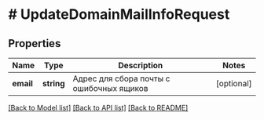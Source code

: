 # # UpdateDomainMailInfoRequest

## Properties

Name | Type | Description | Notes
------------ | ------------- | ------------- | -------------
**email** | **string** | Адрес для сбора почты с ошибочных ящиков | [optional]

[[Back to Model list]](../../README.md#models) [[Back to API list]](../../README.md#endpoints) [[Back to README]](../../README.md)
